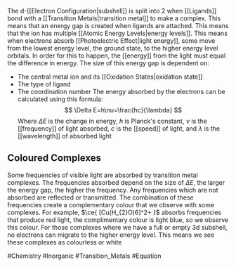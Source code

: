 The d-[[Electron Configuration|subshell]] is split into 2 when [[Ligands]] bond with a [[Transition Metals|transition metal]] to make a complex. This means that an energy gap is created when ligands are attached. This means that the ion has multiple [[Atomic Energy Levels|energy levels]]. This means when electrons absorb [[Photoelectric Effect|light energy]], some move from the lowest energy level, the ground state, to the higher energy level orbitals. In order for this to happen, the [[energy]] from the light must equal the difference in energy. The size of this energy gap is dependent on:
- The central metal ion and its [[Oxidation States|oxidation state]]
- The type of ligand
- The coordination number
The energy absorbed by the electrons can be calculated using this formula:
$$
\Delta E=h\nu=\frac{hc}{\lambda}
$$
Where $\Delta E$ is the change in energy, $h$ is Planck's constant, $\nu$ is the [[frequency]] of light absorbed, $c$ is the [[speed]] of light, and $\lambda$ is the [[wavelength]] of absorbed light
## Coloured Complexes
Some frequencies of visible light are absorbed by transition metal complexes. The frequencies absorbed depend on the size of $\Delta E$, the larger the energy gap, the higher the frequency. Any frequencies which are not absorbed are reflected or transmitted. The combination of these frequencies create a complementary colour that we observe with some complexes. For example, $\ce{ [Cu(H_{2}O)6]^2+ }$ absorbs frequencies that produce red light, the complimentary colour is light blue, so we observe this colour. For those complexes where we have a full or empty $\text{3d}$ subshell, no electrons can migrate to the higher energy level. This means we see these complexes as colourless or white

#Chemistry #Inorganic #Transition_Metals #Equation